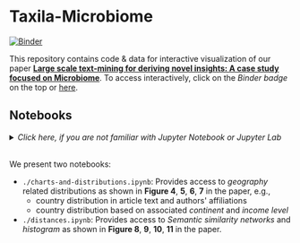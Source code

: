 # Taxila-Microbiome
[![Binder](https://mybinder.org/badge_logo.svg)](https://mybinder.org/v2/gh/suchee-sbi/Taxila-Microbiome/main?urlpath=lab)

This repository contains code & data for interactive visualization of our paper [**Large scale text-mining for deriving novel insights: A case study focused on Microbiome**](). To access interactively, click on the _Binder badge_ on the top or [here](https://mybinder.org/v2/gh/suchee-sbi/Taxila-Microbiome/main?urlpath=lab).

## Notebooks
<details>
<summary><em>Click here, if you are not familiar with Jupyter Notebook or Jupyter Lab</em></summary>

<br>

Please, watch the following video provided by JupyterLab in their [overview section](https://jupyterlab.readthedocs.io/en/stable/getting_started/overview.html#overview). Click on the image to watch the video in YouTube.

| [![How to Use JupyterLab](https://img.youtube.com/vi/A5YyoCKxEOU/0.jpg)](https://www.youtube.com/watch?v=A5YyoCKxEOU "Click to open in YouTube") |
|:-:|
| How to Use JupyterLab |
</details>

<br>

We present two notebooks:
- `./charts-and-distributions.ipynb`: Provides access to *geography* related distributions as shown in **Figure 4**, **5**, **6**, **7** in the paper, e.g.,
    - country distribution in article text and authors' affiliations
    - country distribution based on associated _continent_ and _income level_ 
- `./distances.ipynb`: Provides access to *Semantic similarity networks* and *histogram* as shown in **Figure 8**, **9**, **10**, **11** in the paper.
